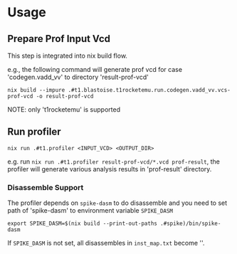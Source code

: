 # Usage

## Prepare Prof Input Vcd

This step is integrated into nix build flow.

e.g., the following command will generate prof vcd for case 'codegen.vadd_vv' to directory 'result-prof-vcd'
```
nix build --impure .#t1.blastoise.t1rocketemu.run.codegen.vadd_vv.vcs-prof-vcd -o result-prof-vcd
```

NOTE: only 't1rocketemu' is supported

## Run profiler

```
nix run .#t1.profiler <INPUT_VCD> <OUTPUT_DIR>
```

e.g. run `nix run .#t1.profiler result-prof-vcd/*.vcd prof-result`,
the profiler will generate various analysis results in 'prof-result' directory.

### Disassemble Support

The profiler depends on `spike-dasm` to do disassemble and
you need to set path of 'spike-dasm' to environment variable `SPIKE_DASM`

```
export SPIKE_DASM=$(nix build --print-out-paths .#spike)/bin/spike-dasm
```

If `SPIKE_DASM` is not set, all disassembles in `inst_map.txt` become '<unavail>'.
